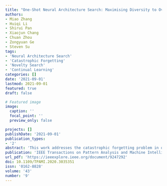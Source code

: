 ```yaml
---
title: "One-Shot Neural Architecture Search: Maximising Diversity to Overcome Catastrophic Forgetting"
authors:
- Miao Zhang
- Huiqi Li
- Shirui Pan
- Xiaojun Chang
- Chuan Zhou
- Zongyuan Ge
- Steven Su
tags:
- 'Neural Architecture Search'
- 'Catastrophic Forgetting'
- 'Novelty Search'
- 'Continual Learning'
categories: []
date: '2021-09-01'
lastmod: 2021-09-01
featured: true
draft: false

# Featured image
image:
  caption: ''
  focal_point: ''
  preview_only: false

projects: []
publishDate: '2021-09-01'
publication_types:
- '2'
abstract: 'This work addresses the catastrophic forgetting problem in one-shot neural architecture search by treating supernet training as a constrained optimization problem. The proposed method uses a novelty search-based architecture selection approach to enhance diversity and boost performance, achieving competitive results on CIFAR-10 and ImageNet datasets.'
publication: 'IEEE Transactions on Pattern Analysis and Machine Intelligence'
url_pdf: 'https://ieeexplore.ieee.org/document/9247292'
doi: 10.1109/TPAMI.2020.3035351
issn: '0162-8828'
volume: '43'
number: '9'
---
```

